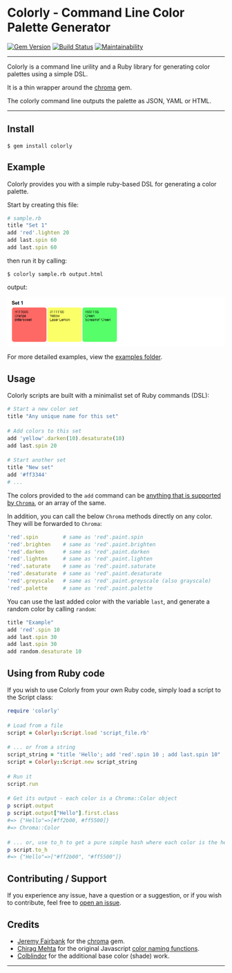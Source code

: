 # Colorly - Command Line Color Palette Generator

[![Gem Version](https://badge.fury.io/rb/colorly.svg)](https://badge.fury.io/rb/colorly)
[![Build Status](https://github.com/DannyBen/colorly/workflows/Test/badge.svg)](https://github.com/DannyBen/colorly/actions?query=workflow%3ATest)
[![Maintainability](https://api.codeclimate.com/v1/badges/a708b1651a6caf451d53/maintainability)](https://codeclimate.com/github/DannyBen/colorly/maintainability)

---

Colorly is a command line urility and a Ruby library for generating color
palettes using a simple DSL.

It is a thin wrapper around the [chroma] gem.

The colorly command line outputs the palette as JSON, YAML or HTML.

---

## Install

```
$ gem install colorly
```

## Example

Colorly provides you with a simple ruby-based DSL for generating a color palette.

Start by creating this file:

```ruby
# sample.rb
title "Set 1"
add 'red'.lighten 20
add last.spin 60
add last.spin 60
```

then run it by calling:

```
$ colorly sample.rb output.html
```

output:

![](assets/readme-sample-1.png)

For more detailed examples, view the [examples folder](examples).


## Usage 

Colorly scripts are built with a minimalist set of Ruby commands (DSL):

```ruby
# Start a new color set
title "Any unique name for this set"

# Add colors to this set
add 'yellow'.darken(10).desaturate(10)
add last.spin 20

# Start another set
title "New set"
add '#ff3344'
# ...
```

The colors provided to the `add` command can be
[anything that is supported by `Chroma`](https://github.com/jfairbank/chroma#creating-colors),
or an array of the same.

In addition, you can call the below `Chroma` methods directly on any color.
They will be forwarded to `Chroma`:

```ruby
'red'.spin        # same as 'red'.paint.spin
'red'.brighten    # same as 'red'.paint.brighten
'red'.darken      # same as 'red'.paint.darken 
'red'.lighten     # same as 'red'.paint.lighten 
'red'.saturate    # same as 'red'.paint.saturate 
'red'.desaturate  # same as 'red'.paint.desaturate 
'red'.greyscale   # same as 'red'.paint.greyscale (also grayscale)
'red'.palette     # same as 'red'.paint.palette
```

You can use the last added color with the variable `last`, and generate a
random color by calling `random`:

```ruby
title "Example"
add 'red'.spin 10
add last.spin 30
add last.spin 30
add random.desaturate 10
```

## Using from Ruby code

If you wish to use Colorly from your own Ruby code, simply load a script to 
the Script class:

```ruby
require 'colorly'

# Load from a file
script = Colorly::Script.load 'script_file.rb'

# ... or from a string
script_string = "title 'Hello'; add 'red'.spin 10 ; add last.spin 10"
script = Colorly::Script.new script_string

# Run it
script.run

# Get its output - each color is a Chroma::Color object
p script.output
p script.output["Hello"].first.class
#=> {"Hello"=>[#ff2b00, #ff5500]}
#=> Chroma::Color

# ... or, use to_h to get a pure simple hash where each color is the hex string.
p script.to_h
#=> {"Hello"=>["#ff2b00", "#ff5500"]}
```

## Contributing / Support

If you experience any issue, have a question or a suggestion, or if you wish
to contribute, feel free to [open an issue][issues].

## Credits

- [Jeremy Fairbank](https://github.com/jfairbank) for the [chroma] gem.
- [Chirag Mehta](https://chir.ag/) for the original Javascript [color naming functions](https://chir.ag/projects/name-that-color).
- [Colblindor](https://www.color-blindness.com/color-name-hue/) for the additional base color (shade) work.



---

[chroma]: https://github.com/jfairbank/chroma
[issues]: https://github.com/DannyBen/colorly/issues